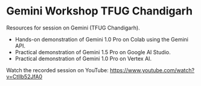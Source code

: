 # Gemini Workshop TFUG Chandigarh
Resources for session on Gemini (TFUG Chandigarh).

- Hands-on demonstration of Gemini 1.0 Pro on Colab using the Gemini API.
- Practical demonstration of Gemini 1.5 Pro on Google AI Studio.
- Practical demonstration of Gemini 1.0 Pro on Vertex AI.
  
Watch the recorded session on YouTube:
https://www.youtube.com/watch?v=CtlIb52JfA0





